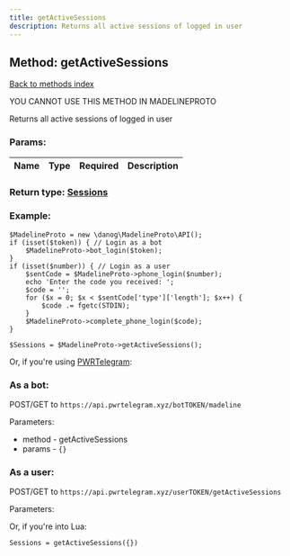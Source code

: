 ```yaml
---
title: getActiveSessions
description: Returns all active sessions of logged in user
---
```

## Method: getActiveSessions  
[Back to methods index](index.md)


YOU CANNOT USE THIS METHOD IN MADELINEPROTO


Returns all active sessions of logged in user

### Params:

| Name     |    Type       | Required | Description |
|----------|:-------------:|:--------:|------------:|


### Return type: [Sessions](../types/Sessions.md)

### Example:


```
$MadelineProto = new \danog\MadelineProto\API();
if (isset($token)) { // Login as a bot
    $MadelineProto->bot_login($token);
}
if (isset($number)) { // Login as a user
    $sentCode = $MadelineProto->phone_login($number);
    echo 'Enter the code you received: ';
    $code = '';
    for ($x = 0; $x < $sentCode['type']['length']; $x++) {
        $code .= fgetc(STDIN);
    }
    $MadelineProto->complete_phone_login($code);
}

$Sessions = $MadelineProto->getActiveSessions();
```

Or, if you're using [PWRTelegram](https://pwrtelegram.xyz):

### As a bot:

POST/GET to `https://api.pwrtelegram.xyz/botTOKEN/madeline`

Parameters:

* method - getActiveSessions
* params - `{}`



### As a user:

POST/GET to `https://api.pwrtelegram.xyz/userTOKEN/getActiveSessions`

Parameters:




Or, if you're into Lua:

```
Sessions = getActiveSessions({})
```

